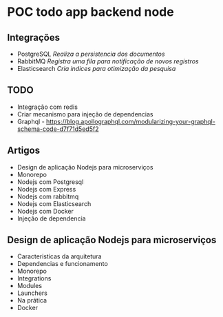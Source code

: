 # POC todo app backend node

## Integrações

 - PostgreSQL
   _Realiza a persistencia dos documentos_
 - RabbitMQ
   _Registra uma fila para notificação de novos registros_
 - Elasticsearch
   _Cria indices para otimização da pesquisa_

## TODO

 - Integração com redis
 - Criar mecanismo para injeção de dependencias
 - Graphql - https://blog.apollographql.com/modularizing-your-graphql-schema-code-d7f71d5ed5f2

## Artigos

 - Design de aplicação Nodejs para microserviços
 - Monorepo
 - Nodejs com Postgresql
 - Nodejs com Express
 - Nodejs com rabbitmq
 - Nodejs com Elasticsearch
 - Nodejs com Docker
 - Injeção de dependencia

## Design de aplicação Nodejs para microserviços

 - Caracteristicas da arquitetura
 - Dependencias e funcionamento
 - Monorepo
 - Integrations
 - Modules
 - Launchers
 - Na prática
 - Docker

